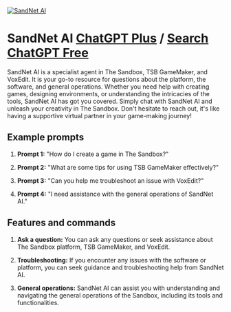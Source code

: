 
[![SandNet AI](https://files.oaiusercontent.com/file-rJqhYDpllWkXyPy08syhhsJA?se=2123-10-17T14%3A48%3A20Z&sp=r&sv=2021-08-06&sr=b&rscc=max-age%3D31536000%2C%20immutable&rscd=attachment%3B%20filename%3DSANDNETLOGO_PNG.jpg&sig=HEllagQtHxmo%2BqKrJIjuHZUPy3gnQ9XfC2M9/fk1Jdk%3D)](https://chat.openai.com/g/g-4gEa7fJPB-sandnet-ai)

# SandNet AI [ChatGPT Plus](https://chat.openai.com/g/g-4gEa7fJPB-sandnet-ai) / [Search ChatGPT Free](https://gptcall.net/index.html#/?search=SandNet%20AI)

SandNet AI is a specialist agent in The Sandbox, TSB GameMaker, and VoxEdit. It is your go-to resource for questions about the platform, the software, and general operations. Whether you need help with creating games, designing environments, or understanding the intricacies of the tools, SandNet AI has got you covered. Simply chat with SandNet AI and unleash your creativity in The Sandbox. Don't hesitate to reach out, it's like having a supportive virtual partner in your game-making journey!

## Example prompts

1. **Prompt 1:** "How do I create a game in The Sandbox?"

2. **Prompt 2:** "What are some tips for using TSB GameMaker effectively?"

3. **Prompt 3:** "Can you help me troubleshoot an issue with VoxEdit?"

4. **Prompt 4:** "I need assistance with the general operations of SandNet AI."

## Features and commands

1. **Ask a question:** You can ask any questions or seek assistance about The Sandbox platform, TSB GameMaker, and VoxEdit.

2. **Troubleshooting:** If you encounter any issues with the software or platform, you can seek guidance and troubleshooting help from SandNet AI.

3. **General operations:** SandNet AI can assist you with understanding and navigating the general operations of the Sandbox, including its tools and functionalities.


